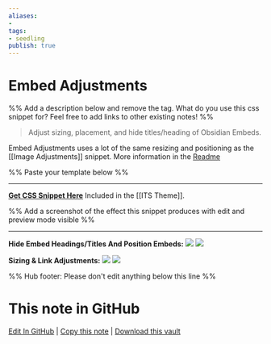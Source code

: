 ```yaml
---
aliases: 
- 
tags:
- seedling
publish: true
---
```


# Embed Adjustments

%% Add a description below and remove the tag. What do you use this css snippet for? Feel free to add links to other existing notes! %% 

> Adjust sizing, placement, and hide titles/heading of Obsidian Embeds.

Embed Adjustments uses a lot of the same resizing and positioning as the [[Image Adjustments]] snippet. More information in the [Readme](https://github.com/SlRvb/Obsidian--ITS-Theme#embed-adjustments)

%% Paste your template below %%

---
[**Get CSS Snippet Here**](https://github.com/SlRvb/Obsidian--ITS-Theme/blob/HEAD/S%20-%20Embed%20Adjustments.css)
Included in the [[ITS Theme]].

%% Add a screenshot of the effect this snippet produces with edit and preview mode visible %%

---
**Hide Embed Headings/Titles And Position Embeds:**
[![](https://raw.githubusercontent.com/SlRvb/Obsidian--ITS-Theme/main/Images/Embed-Adjustments-Hide-Heading%26Title%2BPositioning-Dark.png)](https://raw.githubusercontent.com/SlRvb/Obsidian--ITS-Theme/main/Images/Embed-Adjustments-Hide-Heading%26Title%2BPositioning-Dark.png)
[![](https://raw.githubusercontent.com/SlRvb/Obsidian--ITS-Theme/main/Images/Embed-Adjustments-Hide-Heading%26Title%2BPositioning-Light.png)](https://raw.githubusercontent.com/SlRvb/Obsidian--ITS-Theme/main/Images/Embed-Adjustments-Hide-Heading%26Title%2BPositioning-Light.png)

**Sizing & Link Adjustments:**
[![](https://raw.githubusercontent.com/SlRvb/Obsidian--ITS-Theme/main/Images/Embed-Adjustments-Sizing%2BLink-Dark.png)](https://raw.githubusercontent.com/SlRvb/Obsidian--ITS-Theme/main/Images/Embed-Adjustments-Sizing%2BLink-Dark.png)
[![](https://raw.githubusercontent.com/SlRvb/Obsidian--ITS-Theme/main/Images/Embed-Adjustments-Sizing%2BLink-Light.png)](https://raw.githubusercontent.com/SlRvb/Obsidian--ITS-Theme/main/Images/Embed-Adjustments-Sizing%2BLink-Light.png)

%% Hub footer: Please don't edit anything below this line %%

# This note in GitHub

<span class="git-footer">[Edit In GitHub](https://github.dev/obsidian-community/obsidian-hub/blob/main/02%20-%20Community%20Expansions/02.05%20All%20Community%20Expansions/CSS%20Snippets/Embed%20Adjustments.md "git-hub-edit-note") | [Copy this note](https://raw.githubusercontent.com/obsidian-community/obsidian-hub/main/02%20-%20Community%20Expansions/02.05%20All%20Community%20Expansions/CSS%20Snippets/Embed%20Adjustments.md "git-hub-copy-note") | [Download this vault](https://github.com/obsidian-community/obsidian-hub/archive/refs/heads/main.zip "git-hub-download-vault") </span>
